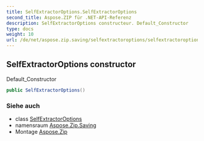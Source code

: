 ```yaml
---
title: SelfExtractorOptions.SelfExtractorOptions
second_title: Aspose.ZIP für .NET-API-Referenz
description: SelfExtractorOptions constructeur. Default_Constructor
type: docs
weight: 10
url: /de/net/aspose.zip.saving/selfextractoroptions/selfextractoroptions/
---
```

## SelfExtractorOptions constructor

Default_Constructor

```csharp
public SelfExtractorOptions()
```

### Siehe auch

* class [SelfExtractorOptions](../)
* namensraum [Aspose.Zip.Saving](../../selfextractoroptions/)
* Montage [Aspose.Zip](../../../)


